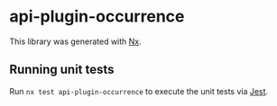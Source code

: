 # api-plugin-occurrence

This library was generated with [Nx](https://nx.dev).

## Running unit tests

Run `nx test api-plugin-occurrence` to execute the unit tests via [Jest](https://jestjs.io).
